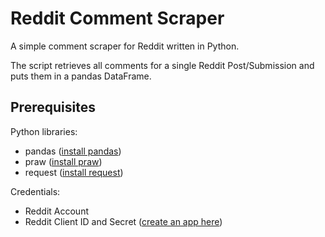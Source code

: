 # Reddit Comment Scraper

A simple comment scraper for Reddit written in Python.

The script retrieves all comments for a single Reddit Post/Submission and puts them in a pandas DataFrame.

## Prerequisites
Python libraries:
* pandas ([install pandas](https://pandas.pydata.org/pandas-docs/stable/getting_started/install.html))
* praw ([install praw](https://praw.readthedocs.io/en/stable/getting_started/installation.html))
* request ([install request](https://requests.readthedocs.io/en/latest/user/install/#install))

Credentials:
* Reddit Account
* Reddit Client ID and Secret ([create an app here](https://www.reddit.com/prefs/apps))
